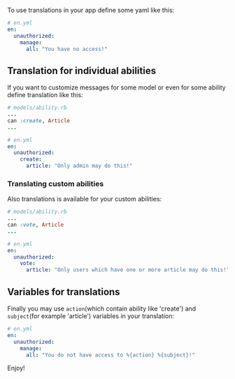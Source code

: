 To use translations in your app define some yaml like this:
```yaml
# en.yml
en:
  unauthorized:
    manage:
      all: "You have no access!"
```
## Translation for individual abilities
If you want to customize messages for some model or even for some ability define translation like this:

```ruby
# models/ability.rb
...
can :create, Article
...
```
```yaml
# en.yml
en:
  unauthorized:
    create:
      article: "Only admin may do this!"
```

### Translating custom abilities
Also translations is available for your custom abilities:
```ruby
# models/ability.rb
...
can :vote, Article
...
```
```yaml
# en.yml
en:
  unauthorized:
    vote:
      article: "Only users which have one or more article may do this!"
```
## Variables for translations
Finally you may use `action`(which contain ability like 'create') and `subject`(for example 'article') variables in your translation:
```yaml
# en.yml
en:
  unauthorized:
    manage:
      all: "You do not have access to %{action} %{subject}!"
```
Enjoy!